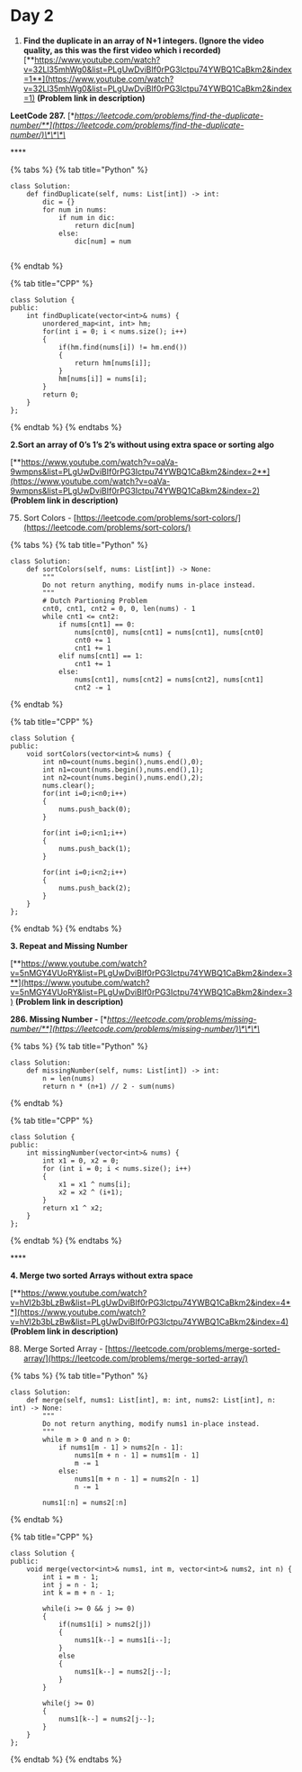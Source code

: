 # Day 2



1. **Find the duplicate in an array of N+1 integers. \(Ignore the video quality, as this was the first video which i recorded\)** [**https://www.youtube.com/watch?v=32Ll35mhWg0&list=PLgUwDviBIf0rPG3Ictpu74YWBQ1CaBkm2&index=1**](https://www.youtube.com/watch?v=32Ll35mhWg0&list=PLgUwDviBIf0rPG3Ictpu74YWBQ1CaBkm2&index=1)  **\(Problem link in description\)**

**LeetCode 287.** [**https://leetcode.com/problems/find-the-duplicate-number/**](https://leetcode.com/problems/find-the-duplicate-number/)\*\*\*\*

\*\*\*\*

{% tabs %}
{% tab title="Python" %}
```text
class Solution:
    def findDuplicate(self, nums: List[int]) -> int:
        dic = {}
        for num in nums:
            if num in dic:
                return dic[num]
            else:
                dic[num] = num
        
```
{% endtab %}

{% tab title="CPP" %}
```text
class Solution {
public:
    int findDuplicate(vector<int>& nums) {
        unordered_map<int, int> hm;
        for(int i = 0; i < nums.size(); i++) 
        {
            if(hm.find(nums[i]) != hm.end())
            {
                return hm[nums[i]];
            }
            hm[nums[i]] = nums[i];
        }
        return 0;
    }
};
```
{% endtab %}
{% endtabs %}



 **2.Sort an array of 0’s 1’s 2’s without using extra space or sorting algo** 

[**https://www.youtube.com/watch?v=oaVa-9wmpns&list=PLgUwDviBIf0rPG3Ictpu74YWBQ1CaBkm2&index=2**](https://www.youtube.com/watch?v=oaVa-9wmpns&list=PLgUwDviBIf0rPG3Ictpu74YWBQ1CaBkm2&index=2) **\(Problem link in description\)**

75. Sort Colors - [https://leetcode.com/problems/sort-colors/](https://leetcode.com/problems/sort-colors/)

{% tabs %}
{% tab title="Python" %}
```text
class Solution:
    def sortColors(self, nums: List[int]) -> None:
        """
        Do not return anything, modify nums in-place instead.
        """
        # Dutch Partioning Problem
        cnt0, cnt1, cnt2 = 0, 0, len(nums) - 1
        while cnt1 <= cnt2:
            if nums[cnt1] == 0:
                nums[cnt0], nums[cnt1] = nums[cnt1], nums[cnt0]
                cnt0 += 1
                cnt1 += 1
            elif nums[cnt1] == 1:
                cnt1 += 1
            else:
                nums[cnt1], nums[cnt2] = nums[cnt2], nums[cnt1]
                cnt2 -= 1
```
{% endtab %}

{% tab title="CPP" %}
```text
class Solution {
public:
    void sortColors(vector<int>& nums) {
        int n0=count(nums.begin(),nums.end(),0);
        int n1=count(nums.begin(),nums.end(),1);
        int n2=count(nums.begin(),nums.end(),2);
        nums.clear();
        for(int i=0;i<n0;i++)
        {
            nums.push_back(0);
        }
        
        for(int i=0;i<n1;i++)
        {
            nums.push_back(1);
        }
        
        for(int i=0;i<n2;i++)
        {
            nums.push_back(2);
        }
    }
};
```
{% endtab %}
{% endtabs %}





**3. Repeat and Missing Number** 

[**https://www.youtube.com/watch?v=5nMGY4VUoRY&list=PLgUwDviBIf0rPG3Ictpu74YWBQ1CaBkm2&index=3**](https://www.youtube.com/watch?v=5nMGY4VUoRY&list=PLgUwDviBIf0rPG3Ictpu74YWBQ1CaBkm2&index=3)  **\(Problem link in description\)**

**286. Missing Number -** [**https://leetcode.com/problems/missing-number/**](https://leetcode.com/problems/missing-number/)\*\*\*\*

{% tabs %}
{% tab title="Python" %}
```text
class Solution:
    def missingNumber(self, nums: List[int]) -> int:
        n = len(nums)
        return n * (n+1) // 2 - sum(nums)
```
{% endtab %}

{% tab title="CPP" %}
```text
class Solution {
public:
    int missingNumber(vector<int>& nums) {
        int x1 = 0, x2 = 0;
        for (int i = 0; i < nums.size(); i++)
        {
            x1 = x1 ^ nums[i];
            x2 = x2 ^ (i+1);
        }
        return x1 ^ x2;
    }
};
```
{% endtab %}
{% endtabs %}

\*\*\*\*

**4. Merge two sorted Arrays without extra space** 

[**https://www.youtube.com/watch?v=hVl2b3bLzBw&list=PLgUwDviBIf0rPG3Ictpu74YWBQ1CaBkm2&index=4**](https://www.youtube.com/watch?v=hVl2b3bLzBw&list=PLgUwDviBIf0rPG3Ictpu74YWBQ1CaBkm2&index=4)  **\(Problem link in description\)**

88. Merge Sorted Array - [https://leetcode.com/problems/merge-sorted-array/](https://leetcode.com/problems/merge-sorted-array/)

{% tabs %}
{% tab title="Python" %}
```text
class Solution:
    def merge(self, nums1: List[int], m: int, nums2: List[int], n: int) -> None:
        """
        Do not return anything, modify nums1 in-place instead.
        """
        while m > 0 and n > 0:
            if nums1[m - 1] > nums2[n - 1]:
                nums1[m + n - 1] = nums1[m - 1]
                m -= 1
            else:
                nums1[m + n - 1] = nums2[n - 1]
                n -= 1
                
        nums1[:n] = nums2[:n]
```
{% endtab %}

{% tab title="CPP" %}
```text
class Solution {
public:
    void merge(vector<int>& nums1, int m, vector<int>& nums2, int n) {
        int i = m - 1;
        int j = n - 1;
        int k = m + n - 1;
        
        while(i >= 0 && j >= 0)
        {
            if(nums1[i] > nums2[j])
            {
                nums1[k--] = nums1[i--];
            }
            else
            {
                nums1[k--] = nums2[j--]; 
            }
        }
        
        while(j >= 0)
        {
            nums1[k--] = nums2[j--];
        }
    }
};
```
{% endtab %}
{% endtabs %}



